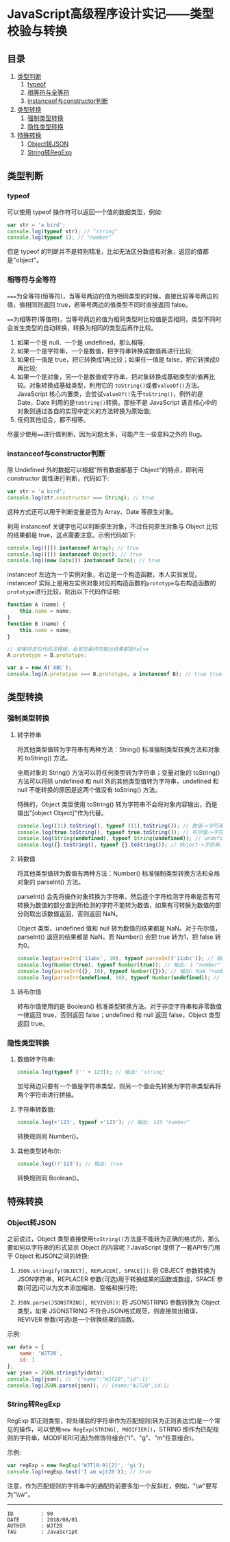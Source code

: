 
# JavaScript高级程序设计实记——类型校验与转换 #

## 目录 ##

1. [类型判断](#href1)
    1. [typeof](#href1-1)
    2. [相等符与全等符](#href1-2)
    3. [instanceof与constructor判断](#href1-3)
2. [类型转换](#href2)
    1. [强制类型转换](#href2-1)
    2. [隐性类型转换](#href2-2)
3. [特殊转换](#href3)
    1. [Object转JSON](#href3-1)
    2. [String转RegExp](#href3-2)

## <a name="href1">类型判断</a> ##

### <a name="href1-1">typeof</a> ###

可以使用 typeof 操作符可以返回一个值的数据类型，例如:

```js
var str = 'a bird';
console.log(typeof str); // "string"
console.log(typeof 1); // "number"
```

但是 typeof 的判断并不是特别精准，比如无法区分数组和对象，返回的值都是"object"。

### <a name="href1-2">相等符与全等符</a> ###

`===`为全等符(恒等符)，当等号两边的值为相同类型的时候，直接比较等号两边的值，值相同则返回 true，若等号两边的值类型不同时直接返回 false。

`==`为相等符(等值符)，当等号两边的值为相同类型时比较值是否相同，类型不同时会发生类型的自动转换，转换为相同的类型后再作比较。

1. 如果一个是 null、一个是 undefined，那么相等;
2. 如果一个是字符串，一个是数值，把字符串转换成数值再进行比较;
3. 如果任一值是 true，把它转换成1再比较；如果任一值是 false，把它转换成0再比较;
4. 如果一个是对象，另一个是数值或字符串，把对象转换成基础类型的值再比较。对象转换成基础类型，利用它的 `toString()`或者`valueOf()`方法。JavaScript 核心内置类，会尝试`valueOf()`先于`toString()`，例外的是 Date，Date 利用的是`toString()`转换。那些不是 JavaScript 语言核心中的对象则通过各自的实现中定义的方法转换为原始值;
5. 任何其他组合，都不相等。

尽量少使用`==`进行值判断，因为问题太多，可能产生一些意料之外的 Bug。

### <a name="href1-3">instanceof与constructor判断</a> ###

除 Undefined 外的数据可以根据"所有数据都基于 Object"的特点，即利用 constructor 属性进行判断，代码如下:

```js
var str = 'a bird';
console.log(str.constructor === String); // true
```

这种方式还可以用于判断变量是否为 Array、Date 等原生对象。

利用 instanceof 关键字也可以判断原生对象，不过任何原生对象与 Object 比较的结果都是 true，这点需要注意。示例代码如下:

```js
console.log(([]) instanceof Array); // true
console.log(([]) instanceof Object); // true
console.log((new Date()) instanceof Date); // true
```

instanceof 左边为一个实例对象，右边是一个构造函数，本人实验发现，instanceof 实际上是用左实例对象对应的构造函数的`prototype`与右构造函数的`prototype`进行比较，贴出以下代码作证明:

```js
function A (name) {
    this.name = name;
}
function B (name) {
    this.name = name;
}

// 如果将这句代码注释掉，会发现最终的输出结果都是false
A.prototype = B.prototype;

var a = new A('ABC');
console.log(A.prototype === B.prototype, a instanceof B); // true true
```

## <a name="href2">类型转换</a> ##

### <a name="href2-1">强制类型转换</a> ###

1. 转字符串

    将其他类型值转为字符串有两种方法：String() 标准强制类型转换方法和对象的 toString() 方法。

    全局对象的 String() 方法可以将任何类型转为字符串；变量对象的 toString() 方法可以将除 undefined 和 null 外的其他类型值转为字符串，undefined 和 null 不能转换的原因是这两个值没有 toString() 方法。

    特殊的，Object 类型使用 toString() 转为字符串不会将对象内容输出，而是输出"[object Object]"作为代替。

    ```js
    console.log((11).toString(), typeof (11).toString()); // 数值->字符串，输出: "11" "string"
    console.log(true.toString(), typeof true.toString()); // 布尔值->字符串，输出: "true" "string"
    console.log(String(undefined), typeof String(undefined)); // undefined->字符串，输出: "undefined" "string"
    console.log({}.toString(), typeof {}.toString()); // Object->字符串，输出: "[object Object]" "string"
    ```

2. 转数值

    将其他类型值转为数值有两种方法：Number() 标准强制类型转换方法和全局对象的 parseInt() 方法。

    parseInt() 会先将操作对象转换为字符串，然后逐个字符检测字符串是否有可转换为数值的部分直到所检测的字符不能转为数值，如果有可转换为数值的部分则取出该数值返回，否则返回 NaN。

    Object 类型、undefined 值和 null 转为数值的结果都是 NaN。对于布尔值，parseInt() 返回的结果都是 NaN，而 Number() 会把 true 转为1，把 false 转为0。

    ```js
    console.log(parseInt('11abc', 10), typeof parseInt('11abc')); // 输出: 11 "number"
    console.log(Number(true), typeof Number(true)); // 输出: 1 "number"
    console.log(parseInt({}, 10), typeof Number({})); // 输出: NaN "number"
    console.log(parseInt(undefined, 10), typeof Number(undefined)); // 输出: NaN "number"
    ```

3. 转布尔值

    转布尔值使用的是 Boolean() 标准类型转换方法。对于非空字符串和非零数值一律返回 true，否则返回 false；undefined 和 null 返回 false，Object 类型返回 true。

### <a name="href2-2">隐性类型转换</a> ###

1. 数值转字符串:

    ```js
    console.log(typeof ('' + 123)); // 输出: "string"
    ```

    加号两边只要有一个值是字符串类型，则另一个值会先转换为字符串类型再将两个字符串进行拼接。

2. 字符串转数值:

    ```js
    console.log(+'123', typeof +'123'); // 输出: 123 "number"
    ```

    转换规则同 Number()。

3. 其他类型转布尔:

    ```js
    console.log(!!'123'); // 输出: true
    ```

    转换规则同 Boolean()。

## <a name="href3">特殊转换</a> ##

### <a name="href3-1">Object转JSON</a> ###

之前说过，Object 类型直接使用`toString()`方法是不能转为正确的格式的，那么要如何以字符串的形式显示 Object 的内容呢？JavaScript 提供了一套API专门用于 Object 和JSON之间的转换:

1. `JSON.stringify(OBJECT[, REPLACER[, SPACE]])`: 将 OBJECT 参数转换为JSON字符串，REPLACER 参数(可选)用于转换结果的函数或数组，SPACE 参数(可选)可以为文本添加缩进、空格和换行符;

2. `JSON.parse(JSONSTRING[, REVIVER])`: 将 JSONSTRING 参数转换为 Object 类型，如果 JSONSTRING 不符合JSON格式规范，则直接抛出错误，REVIVER 参数(可选)是一个转换结果的函数。

示例:

```js
var data = {
    name: 'WJT20',
    id: 1
};
var json = JSON.stringify(data);
console.log(json); // '{"name":"WJT20","id":1}'
console.log(JSON.parse(json)); // {name:"WJT20",id:1}
```

### <a name="href3-2">String转RegExp</a> ###

RegExp 即正则类型，将处理后的字符串作为匹配规则(转为正则表达式)是一个常见的操作，可以使用`new RegExp(STRING[, MODIFIER])`，STRING 即作为匹配规则的字符串，MODIFIER(可选)为修饰符组合("i"、"g"、"m"任意组合)。

示例:

```js
var regExp = new RegExp('WJT[0-9]{2}', 'gi');
console.log(regExp.test('I am wjt20')); // true
```

注意，作为匹配规则的字符串中的通配符前要多加一个反斜杠，例如，"\\w"要写为"\\\\w"。

---

```
ID         : 90
DATE       : 2018/08/01
AUTHER     : WJT20
TAG        : JavaScript
```
